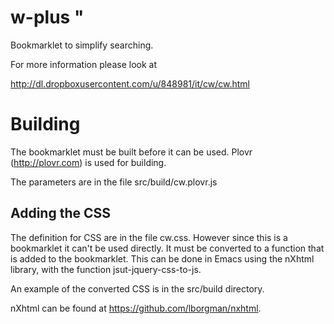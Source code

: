 # w-plus "

Bookmarklet to simplify searching.

For more information please look at

http://dl.dropboxusercontent.com/u/848981/it/cw/cw.html


# Building #

The bookmarklet must be built before it can be used. Plovr
(http://plovr.com) is used for building.

The parameters are in the file src/build/cw.plovr.js

## Adding the CSS ##

The definition for CSS are in the file cw.css. However since this is a
bookmarklet it can't be used directly. It must be converted to a
function that is added to the bookmarklet. This can be done in Emacs
using the nXhtml library, with the function jsut-jquery-css-to-js.

An example of the converted CSS is in the src/build directory.

nXhtml can be found at https://github.com/lborgman/nxhtml.
